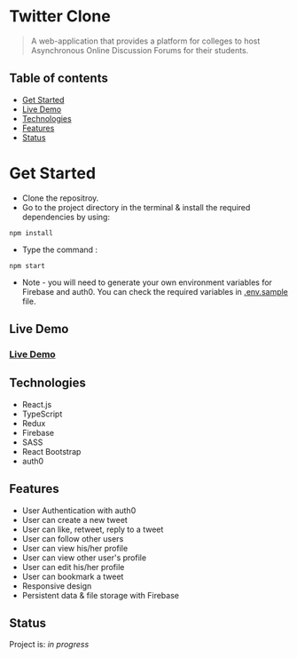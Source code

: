 # Twitter Clone

> A web-application that provides a platform for colleges to host Asynchronous Online Discussion Forums for their students.

## Table of contents

- [Get Started](#get-started)
- [Live Demo](#live-demo)
- [Technologies](#technologies)
- [Features](#features)
- [Status](#status)

# Get Started

- Clone the repositroy.
- Go to the project directory in the terminal & install the required dependencies by using:

```
npm install
```

- Type the command :

```
npm start
```

- Note - you will need to generate your own environment variables for Firebase and auth0. You can check the required variables in [.env.sample](https://github.com/Ajinkyap22/twitter-clone/blob/development/.env.sample) file.

## Live Demo

### [Live Demo](https://react-js-twitter-clone.netlify.app)

## Technologies

- React.js
- TypeScript
- Redux
- Firebase
- SASS
- React Bootstrap
- auth0

## Features

- User Authentication with auth0
- User can create a new tweet
- User can like, retweet, reply to a tweet
- User can follow other users
- User can view his/her profile
- User can view other user's profile
- User can edit his/her profile
- User can bookmark a tweet
- Responsive design
- Persistent data & file storage with Firebase

## Status

Project is: _in progress_
